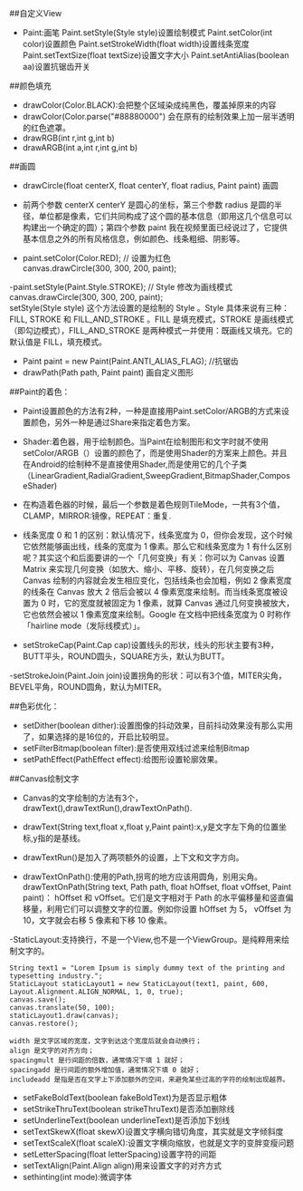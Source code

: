 ##自定义View
- Paint:画笔
	Paint.setStyle(Style style)设置绘制模式
	Paint.setColor(int color)设置颜色
	Paint.setStrokeWidth(float width)设置线条宽度
	Paint.setTextSize(float textSize)设置文字大小
	Paint.setAntiAlias(boolean aa)设置抗锯齿开关

##颜色填充
- drawColor(Color.BLACK):会把整个区域染成纯黑色，覆盖掉原来的内容
- drawColor(Color.parse("#88880000") 会在原有的绘制效果上加一层半透明的红色遮罩。
- drawRGB(int r,int g,int b)
- drawARGB(int a,int r,int g,int b)

##画圆
- drawCircle(float centerX, float centerY, float radius, Paint paint) 画圆

- 前两个参数 centerX centerY 是圆心的坐标，第三个参数 radius 是圆的半径，单位都是像素，它们共同构成了这个圆的基本信息（即用这几个信息可以构建出一个确定的圆）；第四个参数 paint 我在视频里面已经说过了，它提供基本信息之外的所有风格信息，例如颜色、线条粗细、阴影等。

- paint.setColor(Color.RED); // 设置为红色  
  canvas.drawCircle(300, 300, 200, paint);  

-paint.setStyle(Paint.Style.STROKE); // Style 修改为画线模式  
 canvas.drawCircle(300, 300, 200, paint);  
 setStyle(Style style) 这个方法设置的是绘制的 Style 。Style 具体来说有三种： FILL, STROKE 和  FILL_AND_STROKE 。FILL 是填充模式，STROKE 是画线模式（即勾边模式），FILL_AND_STROKE 是两种模式一并使用：既画线又填充。它的默认值是 FILL，填充模式。

- Paint paint = new Paint(Paint.ANTI_ALIAS_FLAG);  //抗锯齿
- drawPath(Path path, Paint paint) 画自定义图形


##Paint的着色：
- Paint设置颜色的方法有2种，一种是直接用Paint.setColor/ARGB的方式来设置颜色，另外一种是通过Share来指定着色方案。

- Shader:着色器，用于绘制颜色。当Paint在绘制图形和文字时就不使用setColor/ARGB（）设置的颜色了，而是使用Shader的方案来上颜色。并且在Android的绘制种不是直接使用Shader,而是使用它的几个子类（LinearGradient,RadialGradient,SweepGradient,BitmapShader,ComposeShader)

- 在构造着色器的时候，最后一个参数是着色规则TileMode，一共有3个值，CLAMP，MIRROR:镜像，REPEAT：重复.

- 线条宽度 0 和 1 的区别：默认情况下，线条宽度为 0，但你会发现，这个时候它依然能够画出线，线条的宽度为 1 像素。那么它和线条宽度为 1 有什么区别呢？其实这个和后面要讲的一个「几何变换」有关：你可以为 Canvas 设置 Matrix 来实现几何变换（如放大、缩小、平移、旋转），在几何变换之后 Canvas 绘制的内容就会发生相应变化，包括线条也会加粗，例如 2 像素宽度的线条在 Canvas 放大 2 倍后会被以 4 像素宽度来绘制。而当线条宽度被设置为 0 时，它的宽度就被固定为 1 像素，就算 Canvas 通过几何变换被放大，它也依然会被以 1 像素宽度来绘制。Google 在文档中把线条宽度为 0 时称作「hairline mode（发际线模式）」。

- setStrokeCap(Paint.Cap cap)设置线头的形状，线头的形状主要有3种，BUTT平头，ROUND圆头，SQUARE方头，默认为BUTT。

-setStrokeJoin(Paint.Join join)设置拐角的形状：可以有3个值，MITER尖角，BEVEL平角，ROUND圆角，默认为MITER。

##色彩优化：
- setDither(boolean dither):设置图像的抖动效果，目前抖动效果没有那么实用了，如果选择的是16位的，开启比较明显。
- setFilterBitmap(boolean filter):是否使用双线过滤来绘制Bitmap
- setPathEffect(PathEffect effect):给图形设置轮廓效果。

##Canvas绘制文字

- Canvas的文字绘制的方法有3个，drawText(),drawTextRun(),drawTextOnPath().

- drawText(String text,float x,float y,Paint paint):x,y是文字左下角的位置坐标,y指的是基线。

- drawTextRun()是加入了两项额外的设置，上下文和文字方向。

- drawTextOnPath():使用的Path,拐弯的地方应该用圆角，别用尖角。drawTextOnPath(String text, Path path, float hOffset, float vOffset, Paint paint)： hOffset 和 vOffset。它们是文字相对于 Path 的水平偏移量和竖直偏移量，利用它们可以调整文字的位置。例如你设置 hOffset 为 5， vOffset 为 10，文字就会右移 5 像素和下移 10 像素。

-StaticLayout:支持换行，不是一个View,也不是一个ViewGroup。是纯粹用来绘制文字的。

	String text1 = "Lorem Ipsum is simply dummy text of the printing and typesetting industry.";  
	StaticLayout staticLayout1 = new StaticLayout(text1, paint, 600, Layout.Alignment.ALIGN_NORMAL, 1, 0, true);
	canvas.save();  
	canvas.translate(50, 100);  
	staticLayout1.draw(canvas); 
	canvas.restore();  

	width 是文字区域的宽度，文字到达这个宽度后就会自动换行； 
	align 是文字的对齐方向； 
	spacingmult 是行间距的倍数，通常情况下填 1 就好； 
	spacingadd 是行间距的额外增加值，通常情况下填 0 就好； 
	includeadd 是指是否在文字上下添加额外的空间，来避免某些过高的字符的绘制出现越界。

- setFakeBoldText(boolean fakeBoldText)为是否显示粗体
- setStrikeThruText(boolean strikeThruText)是否添加删除线
- setUnderlineText(boolean underlineText)是否添加下划线
- setTextSkewX(float skewX)设置文字横向错切角度，其实就是文字倾斜度
- setTextScaleX(float scaleX):设置文字横向缩放，也就是文字的变胖变瘦问题
- setLetterSpacing(float letterSpacing)设置字符的间距
- setTextAlign(Paint.Align align)用来设置文字的对齐方式
- sethinting(int mode):微调字体